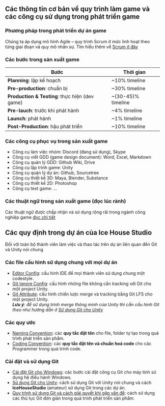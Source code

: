## Các thông tin cơ bản về quy trình làm game và các công cụ sử dụng trong phát triển game

### Phương pháp trong phát triển dự án game
Chúng ta áp dụng mô hình Agile – quy trình Scrum ở mức linh hoạt theo từng giai đoạn và quy mô nhân sự. Tìm hiểu thêm về [Scrum ở đây](guides/agile/agile-scrum.md)

### Các bước trong sản xuất game

| Bước | Thời gian |
| ---- | --------- |
**Planning**: lập kế hoạch | ~10% timeline
**Pre-production**: chuẩn bị | ~30% timeline 
**Production & Testing**: thực hiện (dev game) | ~(30-45)% timeline
**Pre-lauch**: trước khi phát hành | ~4% timeline
**Launch**: phát hành | ~1% timeline
**Post-Production**: hậu phát triển | ~10% timeline

### Các công cụ phục vụ trong sản xuất game

- Công cụ làm việc nhóm: Discord (đang sử dụng), Skype
- Công cụ viết GDD (game design document): Word, Excel, Markdown
- Công cụ quản lý GDD: Github Wiki, Drive
- Công cụ lập trình game: Unity
- Công cụ quản lý dự án: Github, Sourcetree
- Công cụ thiết kế 3D: Maya, Blender, Substance
- Công cụ thiết kế 2D: Photoshop
- Công cụ test game: ...

### Các thuật ngữ trong sản xuất game (đọc lúc rảnh)

Các thuật ngữ được chấp nhận và sử dụng rộng rãi trong ngành công nghiệp game [đọc chi tiết](guides/game-development-terms.md)

## Các quy định trong dự án của Ice House Studio

Đối với toàn bộ thành viên làm việc và thao tác trên dự án liên quan đến Git và Unity nói chung

### Các file cấu hình sử dụng chung với mọi dự án

- [Editor Config](configs/.editorconfig): cấu hình IDE để mọi thành viên sử dụng chung một codestyle.
- [Git Ignore Config](configs/.gitignore): cấu hình những file không cần tracking với Git cho một project Unity.
- [Git Attribute](configs/.gitattributes): cấu hình chiến lược merge và tracking bằng Git LFS cho một project Unity.  
_**Lưu ý**: để sử dụng trình merge thông minh của Unity thì cần cấu hình Git theo như hướng dẫn ở [Sử dụng Git cho Unity](guides/git/using-git-for-unity.md)_

### Các quy ước

- [Naming Convention][git-convention]: các **quy tắc đặt tên** cho file, folder tự tạo trong quá trình phát triển sản phẩm.
- [Coding Convention][coding-convention]: các **quy tắc đặt tên và chuẩn hoá code** cho các Programmer trong quá trình code.

### Cài đặt và sử dụng Git

- [Cài đặt Git cho Windows](guides/git/install-git-for-windows.md): các bước cài đặt công cụ Git cho máy tính sử dụng hệ điều hành Windows.
- [Sử dụng Git cho Unity](guides/git/using-git-for-unity.md): cách sử dụng Git với Unity nói chung và cách **IceHouseStudio** (amateur) sử dụng Git trong các dự án.
- [Quy trình sử dụng Git và cách giải quyết khi gặp vấn đề][git-rule]: cách sử dụng các thủ tục Git đơn giản trong quá trình phát triển sản phẩm.

[coding-convention]: guides/code/code-convention.md
[git-convention]: guides/git/git-convention.md
[git-rule]: guides/git/git-rules.md
